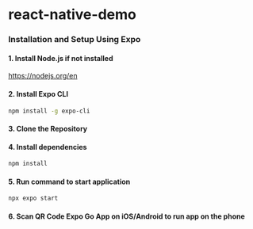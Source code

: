 # react-native-demo
### Installation and Setup Using Expo

#### 1. Install Node.js if not installed
https://nodejs.org/en

#### 2. Install Expo CLI
```bash
npm install -g expo-cli
```

#### 3. Clone the Repository

#### 4. Install dependencies
```bash
npm install
```

#### 5. Run command to start application
```bash
npx expo start
```
#### 6. Scan QR Code Expo Go App on iOS/Android to run app on the phone

